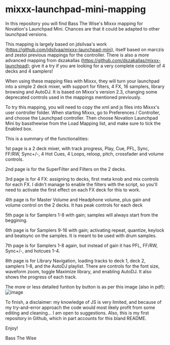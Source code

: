 # mixxx-launchpad-mini-mapping

In this repository you will find Bass The Wise's Mixxx mapping for Novation's Launchpad Mini. Chances are that it could be adapted to other launchpad versions.

This mapping is largely based on jdsilvaa's work (https://github.com/jdsilvaa/mixxx-launchpad-mini), itself based on marczis and zestoi previous mappings for the controller. There is also a more advanced mapping from dszakallas (https://github.com/dszakallas/mixxx-launchpad); give it a try if you are looking for a very complete controller of 4 decks and 4 samplers!

When using these mapping files with Mixxx, they will turn your launchpad into a simple 2 deck mixer, with support for filters, 4 FX, 16 samplers, library browsing and AutoDJ. It is based on Mixxx's version 2.3, changing some deprecated controls used in the mappings mentioned previously.

To try this mapping, you will need to copy the xml and js files into Mixxx's user controller folder. When starting Mixxx, go to Preferences / Controller, and choose the Launchpad controller. Then choose Novation Launchpad Mini by bassthewise from the Load Mapping list, and make sure to tick the Enabled box.

This is a summary of the functionalities:

1st page is a 2 deck mixer, with track progress, Play, Cue, PFL, Sync, FF/RW, Sync+/-, 4 Hot Cues, 4 Loops, reloop, pitch, crossfader and volume controls.

2nd page is for the SuperFilter and Filters on the 2 decks.

3rd page is for 4 FX: assigning to decks, first meta knob and mix controls for each FX. I didn't manage to enable the filters with the script, so you'll need to activate the first effect on each FX deck for this to work.

4th page is for Master Volume and Headphone volume, plus gain and volume control on the 2 decks. It has peak controls for each deck

5th page is for Samplers 1-8 with gain; samples will always start from the beggining.

6th page is for Samplers 9-16 with gain; activating repeat, quantize, keylock and beatsync on the samples. It is meant to be used with drum samples.

7th page is for Samplers 1-8 again, but instead of gain it has PFL, FF/RW, Sync+/-, and hotcues 1-4.

8th page is for Library Navigation, loading tracks to deck 1, deck 2, samplers 1-8, and the AutoDJ playlist. There are controls for the font size, waveform zoom, toggle Maximize library, and enabling AutoDJ. It also shows the progress of each track.

The more or less detailed funtion by button is as per this image (also in pdf):
![image](https://user-images.githubusercontent.com/81437860/112748655-733e8480-8fbd-11eb-82ac-b949bb6ce3cd.png)


To finish, a disclaimer: my knowledge of JS is very limited, and because of my try-and-error approach the code would most likely profit from some editing and cleaning... I am open to suggestions. Also, this is my first repository in Github, which in part accounts for this bland README.

Enjoy!

Bass The Wise
